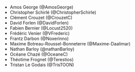 - Amos George (@AmosGeorge)
- Christopher Schirlé (@ChristopherSchirle)
- Clément Crouzet (@CrouzetC)
- David Forlen (@DavidForlen)
- Fabien Bernier (@Locust2520)
- Frédéric Venier (@VFrederic)
- Frantz Darbon (@Noxerinno)
- Maxime Botreau-Roussel-Bonneterre (@Maxime-Daalimar)
- Nathan Barloy (@nathanBarloy)
- Océane Chazé (@OceaneC)
- Théotime Frognet (@Terestios)
- Tristan Le Godais (@TrisTOON)
